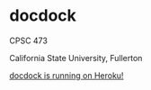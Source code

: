 docdock
=======

CPSC 473

California State University, Fullerton

[docdock is running on Heroku!](http://docdock.herokuapp.com/)